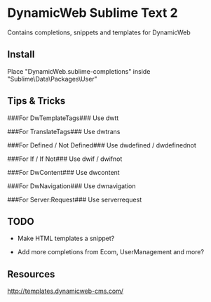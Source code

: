 DynamicWeb Sublime Text 2
===========================

Contains completions, snippets and templates for DynamicWeb

## Install ##

Place "DynamicWeb.sublime-completions" inside "Sublime\Data\Packages\User"

## Tips & Tricks ##

###For DwTemplateTags###
Use dwtt

###For TranslateTags###
Use dwtrans

###For Defined / Not Defined###
Use dwdefined / dwdefinednot

###For If / If Not###
Use dwif / dwifnot

###For DwContent###
Use dwcontent

###For DwNavigation###
Use dwnavigation

###For Server:Request###
Use serverrequest

## TODO ##

* Make HTML templates a snippet?

* Add more completions from Ecom, UserManagement and more?

## Resources ##

http://templates.dynamicweb-cms.com/